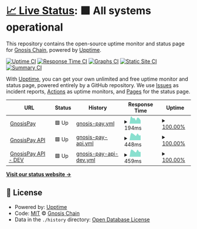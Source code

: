 # [📈 Live Status](https://status.gnosispay.com): <!--live status--> **🟩 All systems operational**

This repository contains the open-source uptime monitor and status page for [Gnosis Chain](https://www.gnosischain.com/), powered by [Upptime](https://github.com/upptime/upptime).

[![Uptime CI](https://github.com/gnosischain/gnosispay-uptime/workflows/Uptime%20CI/badge.svg)](https://github.com/gnosischain/gnosispay-uptime/actions?query=workflow%3A%22Uptime+CI%22)
[![Response Time CI](https://github.com/gnosischain/gnosispay-uptime/workflows/Response%20Time%20CI/badge.svg)](https://github.com/gnosischain/gnosispay-uptime/actions?query=workflow%3A%22Response+Time+CI%22)
[![Graphs CI](https://github.com/gnosischain/gnosispay-uptime/workflows/Graphs%20CI/badge.svg)](https://github.com/gnosischain/gnosispay-uptime/actions?query=workflow%3A%22Graphs+CI%22)
[![Static Site CI](https://github.com/gnosischain/gnosispay-uptime/workflows/Static%20Site%20CI/badge.svg)](https://github.com/gnosischain/gnosispay-uptime/actions?query=workflow%3A%22Static+Site+CI%22)
[![Summary CI](https://github.com/gnosischain/gnosispay-uptime/workflows/Summary%20CI/badge.svg)](https://github.com/gnosischain/gnosispay-uptime/actions?query=workflow%3A%22Summary+CI%22)

With [Upptime](https://upptime.js.org), you can get your own unlimited and free uptime monitor and status page, powered entirely by a GitHub repository. We use [Issues](https://github.com/gnosischain/gnosispay-uptime/issues) as incident reports, [Actions](https://github.com/gnosischain/gnosispay-uptime/actions) as uptime monitors, and [Pages](https://status.gnosispay.com) for the status page.

<!--start: status pages-->
<!-- This summary is generated by Upptime (https://github.com/upptime/upptime) -->
<!-- Do not edit this manually, your changes will be overwritten -->
<!-- prettier-ignore -->
| URL | Status | History | Response Time | Uptime |
| --- | ------ | ------- | ------------- | ------ |
| <img alt="" src="https://icons.duckduckgo.com/ip3/gnosispay.com.ico" height="13"> [GnosisPay](https://gnosispay.com/) | 🟩 Up | [gnosis-pay.yml](https://github.com/gnosischain/gnosispay-uptime/commits/HEAD/history/gnosis-pay.yml) | <details><summary><img alt="Response time graph" src="./graphs/gnosis-pay/response-time-week.png" height="20"> 194ms</summary><br><a href="https://status.gnosispay.com/history/gnosis-pay"><img alt="Response time 220" src="https://img.shields.io/endpoint?url=https%3A%2F%2Fraw.githubusercontent.com%2Fgnosischain%2Fgnosispay-uptime%2FHEAD%2Fapi%2Fgnosis-pay%2Fresponse-time.json"></a><br><a href="https://status.gnosispay.com/history/gnosis-pay"><img alt="24-hour response time 218" src="https://img.shields.io/endpoint?url=https%3A%2F%2Fraw.githubusercontent.com%2Fgnosischain%2Fgnosispay-uptime%2FHEAD%2Fapi%2Fgnosis-pay%2Fresponse-time-day.json"></a><br><a href="https://status.gnosispay.com/history/gnosis-pay"><img alt="7-day response time 194" src="https://img.shields.io/endpoint?url=https%3A%2F%2Fraw.githubusercontent.com%2Fgnosischain%2Fgnosispay-uptime%2FHEAD%2Fapi%2Fgnosis-pay%2Fresponse-time-week.json"></a><br><a href="https://status.gnosispay.com/history/gnosis-pay"><img alt="30-day response time 189" src="https://img.shields.io/endpoint?url=https%3A%2F%2Fraw.githubusercontent.com%2Fgnosischain%2Fgnosispay-uptime%2FHEAD%2Fapi%2Fgnosis-pay%2Fresponse-time-month.json"></a><br><a href="https://status.gnosispay.com/history/gnosis-pay"><img alt="1-year response time 190" src="https://img.shields.io/endpoint?url=https%3A%2F%2Fraw.githubusercontent.com%2Fgnosischain%2Fgnosispay-uptime%2FHEAD%2Fapi%2Fgnosis-pay%2Fresponse-time-year.json"></a></details> | <details><summary><a href="https://status.gnosispay.com/history/gnosis-pay">100.00%</a></summary><a href="https://status.gnosispay.com/history/gnosis-pay"><img alt="All-time uptime 100.00%" src="https://img.shields.io/endpoint?url=https%3A%2F%2Fraw.githubusercontent.com%2Fgnosischain%2Fgnosispay-uptime%2FHEAD%2Fapi%2Fgnosis-pay%2Fuptime.json"></a><br><a href="https://status.gnosispay.com/history/gnosis-pay"><img alt="24-hour uptime 100.00%" src="https://img.shields.io/endpoint?url=https%3A%2F%2Fraw.githubusercontent.com%2Fgnosischain%2Fgnosispay-uptime%2FHEAD%2Fapi%2Fgnosis-pay%2Fuptime-day.json"></a><br><a href="https://status.gnosispay.com/history/gnosis-pay"><img alt="7-day uptime 100.00%" src="https://img.shields.io/endpoint?url=https%3A%2F%2Fraw.githubusercontent.com%2Fgnosischain%2Fgnosispay-uptime%2FHEAD%2Fapi%2Fgnosis-pay%2Fuptime-week.json"></a><br><a href="https://status.gnosispay.com/history/gnosis-pay"><img alt="30-day uptime 100.00%" src="https://img.shields.io/endpoint?url=https%3A%2F%2Fraw.githubusercontent.com%2Fgnosischain%2Fgnosispay-uptime%2FHEAD%2Fapi%2Fgnosis-pay%2Fuptime-month.json"></a><br><a href="https://status.gnosispay.com/history/gnosis-pay"><img alt="1-year uptime 100.00%" src="https://img.shields.io/endpoint?url=https%3A%2F%2Fraw.githubusercontent.com%2Fgnosischain%2Fgnosispay-uptime%2FHEAD%2Fapi%2Fgnosis-pay%2Fuptime-year.json"></a></details>
| <img alt="" src="https://icons.duckduckgo.com/ip3/api.gnosispay.com.ico" height="13"> [GnosisPay API](https://api.gnosispay.com/health) | 🟩 Up | [gnosis-pay-api.yml](https://github.com/gnosischain/gnosispay-uptime/commits/HEAD/history/gnosis-pay-api.yml) | <details><summary><img alt="Response time graph" src="./graphs/gnosis-pay-api/response-time-week.png" height="20"> 448ms</summary><br><a href="https://status.gnosispay.com/history/gnosis-pay-api"><img alt="Response time 417" src="https://img.shields.io/endpoint?url=https%3A%2F%2Fraw.githubusercontent.com%2Fgnosischain%2Fgnosispay-uptime%2FHEAD%2Fapi%2Fgnosis-pay-api%2Fresponse-time.json"></a><br><a href="https://status.gnosispay.com/history/gnosis-pay-api"><img alt="24-hour response time 539" src="https://img.shields.io/endpoint?url=https%3A%2F%2Fraw.githubusercontent.com%2Fgnosischain%2Fgnosispay-uptime%2FHEAD%2Fapi%2Fgnosis-pay-api%2Fresponse-time-day.json"></a><br><a href="https://status.gnosispay.com/history/gnosis-pay-api"><img alt="7-day response time 448" src="https://img.shields.io/endpoint?url=https%3A%2F%2Fraw.githubusercontent.com%2Fgnosischain%2Fgnosispay-uptime%2FHEAD%2Fapi%2Fgnosis-pay-api%2Fresponse-time-week.json"></a><br><a href="https://status.gnosispay.com/history/gnosis-pay-api"><img alt="30-day response time 422" src="https://img.shields.io/endpoint?url=https%3A%2F%2Fraw.githubusercontent.com%2Fgnosischain%2Fgnosispay-uptime%2FHEAD%2Fapi%2Fgnosis-pay-api%2Fresponse-time-month.json"></a><br><a href="https://status.gnosispay.com/history/gnosis-pay-api"><img alt="1-year response time 417" src="https://img.shields.io/endpoint?url=https%3A%2F%2Fraw.githubusercontent.com%2Fgnosischain%2Fgnosispay-uptime%2FHEAD%2Fapi%2Fgnosis-pay-api%2Fresponse-time-year.json"></a></details> | <details><summary><a href="https://status.gnosispay.com/history/gnosis-pay-api">100.00%</a></summary><a href="https://status.gnosispay.com/history/gnosis-pay-api"><img alt="All-time uptime 99.99%" src="https://img.shields.io/endpoint?url=https%3A%2F%2Fraw.githubusercontent.com%2Fgnosischain%2Fgnosispay-uptime%2FHEAD%2Fapi%2Fgnosis-pay-api%2Fuptime.json"></a><br><a href="https://status.gnosispay.com/history/gnosis-pay-api"><img alt="24-hour uptime 100.00%" src="https://img.shields.io/endpoint?url=https%3A%2F%2Fraw.githubusercontent.com%2Fgnosischain%2Fgnosispay-uptime%2FHEAD%2Fapi%2Fgnosis-pay-api%2Fuptime-day.json"></a><br><a href="https://status.gnosispay.com/history/gnosis-pay-api"><img alt="7-day uptime 100.00%" src="https://img.shields.io/endpoint?url=https%3A%2F%2Fraw.githubusercontent.com%2Fgnosischain%2Fgnosispay-uptime%2FHEAD%2Fapi%2Fgnosis-pay-api%2Fuptime-week.json"></a><br><a href="https://status.gnosispay.com/history/gnosis-pay-api"><img alt="30-day uptime 100.00%" src="https://img.shields.io/endpoint?url=https%3A%2F%2Fraw.githubusercontent.com%2Fgnosischain%2Fgnosispay-uptime%2FHEAD%2Fapi%2Fgnosis-pay-api%2Fuptime-month.json"></a><br><a href="https://status.gnosispay.com/history/gnosis-pay-api"><img alt="1-year uptime 99.99%" src="https://img.shields.io/endpoint?url=https%3A%2F%2Fraw.githubusercontent.com%2Fgnosischain%2Fgnosispay-uptime%2FHEAD%2Fapi%2Fgnosis-pay-api%2Fuptime-year.json"></a></details>
| <img alt="" src="https://icons.duckduckgo.com/ip3/api.dev.gnosispay.com.ico" height="13"> [GnosisPay API - DEV](https://api.dev.gnosispay.com/health) | 🟩 Up | [gnosis-pay-api-dev.yml](https://github.com/gnosischain/gnosispay-uptime/commits/HEAD/history/gnosis-pay-api-dev.yml) | <details><summary><img alt="Response time graph" src="./graphs/gnosis-pay-api-dev/response-time-week.png" height="20"> 459ms</summary><br><a href="https://status.gnosispay.com/history/gnosis-pay-api-dev"><img alt="Response time 448" src="https://img.shields.io/endpoint?url=https%3A%2F%2Fraw.githubusercontent.com%2Fgnosischain%2Fgnosispay-uptime%2FHEAD%2Fapi%2Fgnosis-pay-api-dev%2Fresponse-time.json"></a><br><a href="https://status.gnosispay.com/history/gnosis-pay-api-dev"><img alt="24-hour response time 566" src="https://img.shields.io/endpoint?url=https%3A%2F%2Fraw.githubusercontent.com%2Fgnosischain%2Fgnosispay-uptime%2FHEAD%2Fapi%2Fgnosis-pay-api-dev%2Fresponse-time-day.json"></a><br><a href="https://status.gnosispay.com/history/gnosis-pay-api-dev"><img alt="7-day response time 459" src="https://img.shields.io/endpoint?url=https%3A%2F%2Fraw.githubusercontent.com%2Fgnosischain%2Fgnosispay-uptime%2FHEAD%2Fapi%2Fgnosis-pay-api-dev%2Fresponse-time-week.json"></a><br><a href="https://status.gnosispay.com/history/gnosis-pay-api-dev"><img alt="30-day response time 428" src="https://img.shields.io/endpoint?url=https%3A%2F%2Fraw.githubusercontent.com%2Fgnosischain%2Fgnosispay-uptime%2FHEAD%2Fapi%2Fgnosis-pay-api-dev%2Fresponse-time-month.json"></a><br><a href="https://status.gnosispay.com/history/gnosis-pay-api-dev"><img alt="1-year response time 448" src="https://img.shields.io/endpoint?url=https%3A%2F%2Fraw.githubusercontent.com%2Fgnosischain%2Fgnosispay-uptime%2FHEAD%2Fapi%2Fgnosis-pay-api-dev%2Fresponse-time-year.json"></a></details> | <details><summary><a href="https://status.gnosispay.com/history/gnosis-pay-api-dev">100.00%</a></summary><a href="https://status.gnosispay.com/history/gnosis-pay-api-dev"><img alt="All-time uptime 99.47%" src="https://img.shields.io/endpoint?url=https%3A%2F%2Fraw.githubusercontent.com%2Fgnosischain%2Fgnosispay-uptime%2FHEAD%2Fapi%2Fgnosis-pay-api-dev%2Fuptime.json"></a><br><a href="https://status.gnosispay.com/history/gnosis-pay-api-dev"><img alt="24-hour uptime 100.00%" src="https://img.shields.io/endpoint?url=https%3A%2F%2Fraw.githubusercontent.com%2Fgnosischain%2Fgnosispay-uptime%2FHEAD%2Fapi%2Fgnosis-pay-api-dev%2Fuptime-day.json"></a><br><a href="https://status.gnosispay.com/history/gnosis-pay-api-dev"><img alt="7-day uptime 100.00%" src="https://img.shields.io/endpoint?url=https%3A%2F%2Fraw.githubusercontent.com%2Fgnosischain%2Fgnosispay-uptime%2FHEAD%2Fapi%2Fgnosis-pay-api-dev%2Fuptime-week.json"></a><br><a href="https://status.gnosispay.com/history/gnosis-pay-api-dev"><img alt="30-day uptime 100.00%" src="https://img.shields.io/endpoint?url=https%3A%2F%2Fraw.githubusercontent.com%2Fgnosischain%2Fgnosispay-uptime%2FHEAD%2Fapi%2Fgnosis-pay-api-dev%2Fuptime-month.json"></a><br><a href="https://status.gnosispay.com/history/gnosis-pay-api-dev"><img alt="1-year uptime 99.47%" src="https://img.shields.io/endpoint?url=https%3A%2F%2Fraw.githubusercontent.com%2Fgnosischain%2Fgnosispay-uptime%2FHEAD%2Fapi%2Fgnosis-pay-api-dev%2Fuptime-year.json"></a></details>

<!--end: status pages-->

[**Visit our status website →**](https://status.gnosispay.com)

## 📄 License

- Powered by: [Upptime](https://github.com/upptime/upptime)
- Code: [MIT](./LICENSE) © [Gnosis Chain](https://www.gnosischain.com/)
- Data in the `./history` directory: [Open Database License](https://opendatacommons.org/licenses/odbl/1-0/)
